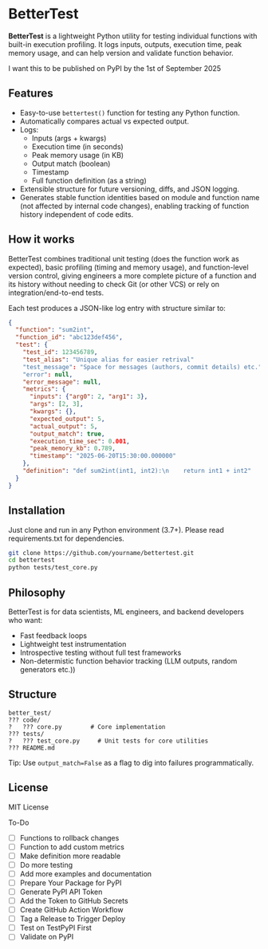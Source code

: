 # BetterTest

**BetterTest** is a lightweight Python utility for testing individual functions with built-in execution profiling. It logs inputs, outputs, execution time, peak memory usage, and can help version and validate function behavior.

I want this to be published on PyPI by the 1st of September 2025
## Features

- Easy-to-use `bettertest()` function for testing any Python function.
- Automatically compares actual vs expected output.
- Logs:
  - Inputs (args + kwargs)
  - Execution time (in seconds)
  - Peak memory usage (in KB)
  - Output match (boolean)
  - Timestamp
  - Full function definition (as a string)
- Extensible structure for future versioning, diffs, and JSON logging.
- Generates stable function identities based on module and function name (not affected by internal code changes), enabling tracking of function history independent of code edits.

## How it works

BetterTest combines traditional unit testing (does the function work as expected), basic profiling (timing and memory usage), and function-level version control, giving engineers a more complete picture of a function and its history without needing to check Git (or other VCS) or rely on integration/end-to-end tests.

Each test produces a JSON-like log entry with structure similar to:

```json
{
  "function": "sum2int",
  "function_id": "abc123def456",
  "test": {
    "test_id": 123456789,
    "test_alias": "Unique alias for easier retrival"
    "test_message": "Space for messages (authors, commit details) etc."
    "error": null,
    "error_message": null,
    "metrics": {
      "inputs": {"arg0": 2, "arg1": 3},
      "args": [2, 3],
      "kwargs": {},
      "expected_output": 5,
      "actual_output": 5,
      "output_match": true,
      "execution_time_sec": 0.001,
      "peak_memory_kb": 0.789,
      "timestamp": "2025-06-20T15:30:00.000000"
    },
    "definition": "def sum2int(int1, int2):\n    return int1 + int2"
  }
}
```

## Installation

Just clone and run in any Python environment (3.7+). Please read requirements.txt for dependencies.

```bash
git clone https://github.com/yourname/bettertest.git
cd bettertest
python tests/test_core.py
```

## Philosophy

BetterTest is for data scientists, ML engineers, and backend developers who want:

- Fast feedback loops
- Lightweight test instrumentation
- Introspective testing without full test frameworks
- Non-determistic function behavior tracking (LLM outputs, random generators etc.)) 

## Structure

```
better_test/
??? code/
?   ??? core.py        # Core implementation
??? tests/
?   ??? test_core.py     # Unit tests for core utilities
??? README.md
```

Tip: Use `output_match=False` as a flag to dig into failures programmatically.

## License

MIT License

To-Do
- [ ] Functions to rollback changes 
- [ ] Function to add custom metrics
- [ ] Make definition more readable
- [ ] Do more testing
- [ ] Add more examples and documentation
- [ ] Prepare Your Package for PyPI
- [ ] Generate PyPI API Token
- [ ] Add the Token to GitHub Secrets
- [ ] Create GitHub Action Workflow
- [ ] Tag a Release to Trigger Deploy
- [ ] Test on TestPyPI First
- [ ] Validate on PyPI
